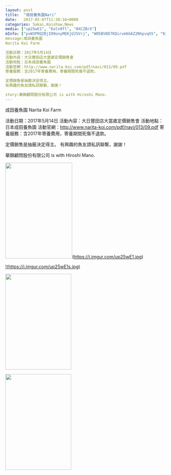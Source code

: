 ```yaml
---
layout: post
title:  "成田養魚園Nari"
date:   2017-05-07T11:38:16+0000
categories: Sakai,Koishow,News
media: ["up25wE1", "Eeln9fl", "0XCZBrX"]
mInfo: ["pvW3PRQZBjI09onyMEKjUJ5Vrj", "W05BV8D7KDirvm6GAZ2NhpvqX5", "9zWp2xBgjNH42RWo9omKcPwZy0"]
message:成田養魚園
Narita Koi Farm

活動日期：2017年5月14日
活動內容：大日豐田店大當歲定價銷售會
活動地點：日本成田養魚園
活動官網：http://www.narita-koi.com/pdf/navi/013/09.pdf
寄養服務：含2017年寄養費用，寄養期間死傷不退款。

定價銷售是抽籤決定得主。
有興趣的魚友請私訊聯繫，謝謝！
story:華錦顧問股份有限公司 is with Hiroshi Mano.
---
```


成田養魚園
Narita Koi Farm

活動日期：2017年5月14日
活動內容：大日豐田店大當歲定價銷售會
活動地點：日本成田養魚園
活動官網：http://www.narita-koi.com/pdf/navi/013/09.pdf
寄養服務：含2017年寄養費用，寄養期間死傷不退款。

定價銷售是抽籤決定得主。
有興趣的魚友請私訊聯繫，謝謝！


華錦顧問股份有限公司 is with Hiroshi Mano.


<img src="https://i.imgur.com/up25wE1.jpg" height=300 width=210 />(https://i.imgur.com/up25wE1.jpg)

[!(https://i.imgur.com/up25wE1s.jpg)](https://i.imgur.com/up25wE1.jpg)

<a href="https://i.imgur.com/Eeln9fl.jpg"><img src="https://i.imgur.com/Eeln9fl.jpg" height=300 width=207 /></a>


<a href="https://i.imgur.com/0XCZBrX.jpg"><img src="https://i.imgur.com/0XCZBrX.jpg" height=300 width=207 /></a>
